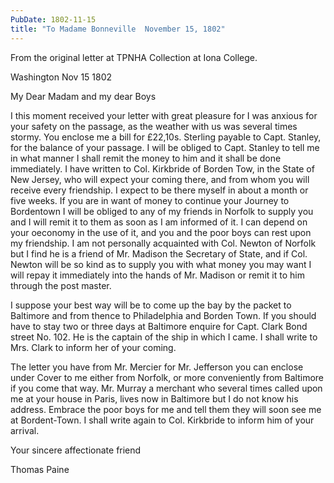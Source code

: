 ```yaml
---
PubDate: 1802-11-15
title: "To Madame Bonneville  November 15, 1802"
---
```


   From the original letter at TPNHA Collection at Iona College.

   Washington Nov 15 1802

   My Dear Madam and my dear Boys

   I this moment received your letter with great pleasure for I was anxious
   for your safety on the passage, as the weather with us was several times
   stormy. You enclose me a bill for £22,10s. Sterling payable to Capt.
   Stanley, for the balance of your passage. I will be obliged to Capt.
   Stanley to tell me in what manner I shall remit the money to him and it
   shall be done immediately. I have written to Col. Kirkbride of
   Borden Tow, in the State of New Jersey, who will expect your coming there,
   and from whom you will receive every friendship. I expect to be there
   myself in about a month or five weeks. If you are in want of money to
   continue your Journey to Bordentown I will be obliged to any of my
   friends in Norfolk to supply you and I will remit it to them as soon as I
   am informed of it. I can depend on your oeconomy in the use of it, and you
   and the poor boys can rest upon my friendship. I am not personally
   acquainted with Col. Newton of Norfolk but I find he is a friend of Mr.
   Madison the Secretary of State, and if Col. Newton will be so
   kind as to supply you with what money you may want I will repay it
   immediately into the hands of Mr. Madison or remit it to him through the
   post master.

   I suppose your best way will be to come up the bay by the packet to
   Baltimore and from thence to Philadelphia and Borden Town. If you should
   have to stay two or three days at Baltimore enquire for Capt. Clark Bond
   street No. 102. He is the captain of the ship in which I came. I shall
   write to Mrs. Clark to inform her of your coming.

   The letter you have from Mr. Mercier for Mr. Jefferson you can enclose
   under Cover to me either from Norfolk, or more conveniently from
   Baltimore if you come that way. Mr. Murray a merchant who several times
   called upon me at your house in Paris, lives now in Baltimore but I do
   not know his address. Embrace the poor boys for me and tell them they will
   soon see me at Bordent-Town. I shall write again to Col. Kirkbride to inform
   him of your arrival.

   Your sincere affectionate friend

   Thomas Paine

  

